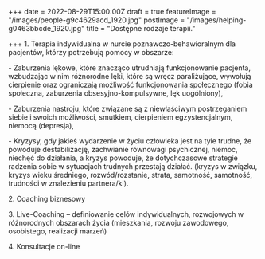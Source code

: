 +++
date = 2022-08-29T15:00:00Z
draft = true
featureImage = "/images/people-g9c4629acd_1920.jpg"
postImage = "/images/helping-g0463bbcde_1920.jpg"
title = "Dostępne rodzaje terapii."

+++
1\. Terapia indywidualna w nurcie poznawczo-behawioralnym dla pacjentów, którzy potrzebują pomocy w obszarze:

\- Zaburzenia lękowe, które znacząco utrudniają funkcjonowanie pacjenta, wzbudzając w nim różnorodne lęki, które są wręcz paraliżujące, wywołują cierpienie oraz ograniczają możliwość funkcjonowania społecznego (fobia społeczna, zaburzenia obsesyjno-kompulsywne, lęk uogólniony),

\- Zaburzenia nastroju, które związane są z niewłaściwym postrzeganiem siebie i swoich możliwości, smutkiem, cierpieniem egzystencjalnym, niemocą (depresja),

\- Kryzysy, gdy jakieś wydarzenie w życiu człowieka jest na tyle trudne, że powoduje destabilizację, zachwianie równowagi psychicznej, niemoc, niechęć do działania, a kryzys powoduje, że dotychczasowe strategie radzenia sobie w sytuacjach trudnych przestają działać. (kryzys w związku, kryzys wieku średniego, rozwód/rozstanie, strata, samotność, samotność, trudności w znalezieniu partnera/ki).

2\. Coaching biznesowy

3\. Live-Coaching – definiowanie celów indywidualnych, rozwojowych w różnorodnych obszarach życia (mieszkania, rozwoju zawodowego, osobistego, realizacji marzeń)

4\. Konsultacje on-line